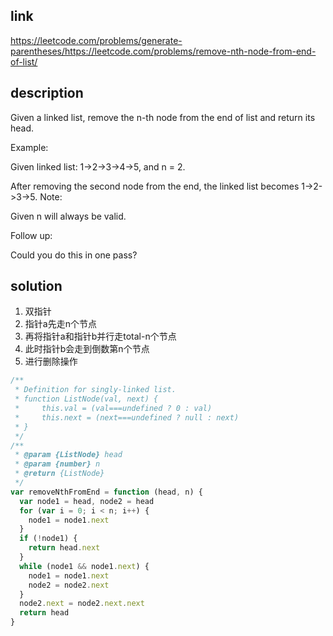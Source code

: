 ## link

https://leetcode.com/problems/generate-parentheses/https://leetcode.com/problems/remove-nth-node-from-end-of-list/

## description

Given a linked list, remove the n-th node from the end of list and return its head.

Example:

Given linked list: 1->2->3->4->5, and n = 2.

After removing the second node from the end, the linked list becomes 1->2->3->5.
Note:

Given n will always be valid.

Follow up:

Could you do this in one pass?

## solution

1. 双指针
2. 指针a先走n个节点
3. 再将指针a和指针b并行走total-n个节点
4. 此时指针b会走到倒数第n个节点
5. 进行删除操作

```javascript
/**
 * Definition for singly-linked list.
 * function ListNode(val, next) {
 *     this.val = (val===undefined ? 0 : val)
 *     this.next = (next===undefined ? null : next)
 * }
 */
/**
 * @param {ListNode} head
 * @param {number} n
 * @return {ListNode}
 */
var removeNthFromEnd = function (head, n) {
  var node1 = head, node2 = head
  for (var i = 0; i < n; i++) {
    node1 = node1.next
  }
  if (!node1) {
    return head.next
  }
  while (node1 && node1.next) {
    node1 = node1.next
    node2 = node2.next
  }
  node2.next = node2.next.next
  return head
}
```
